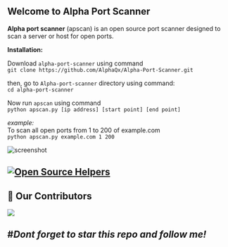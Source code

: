 ## Welcome to Alpha Port Scanner
**Alpha port scanner** (apscan) is an open source port scanner designed to scan a server or host for open ports. 

**Installation:**<br/>

Download `alpha-port-scanner` using command<br />
``` git clone https://github.com/AlphaQx/Alpha-Port-Scanner.git ``` <br />

then, go to `Alpha-port-scanner` directory using command: <br />
``` cd alpha-port-scanner ``` 

Now run `apscan` using command <br />
``` python apscan.py [ip address] [start point] [end point] ```
 
_*example:*_<br />
To scan all open ports from 1 to 200 of example.com <br/>
``` python apscan.py example.com 1 200 ```<br/>

![screenshot](https://user-images.githubusercontent.com/71433469/94832827-07bf9400-042c-11eb-8e06-73b5ae532ced.png)<br />

[![Open Source Helpers](https://www.codetriage.com/alphaqx/alpha-port-scanner/badges/users.svg)](https://www.codetriage.com/alphaqx/alpha-port-scanner)
---
## :handshake: Our Contributors
<a href="https://github.com/AlphaQx/Alpha-Port-Scanner/graphs/contributors">
  <img src="https://contrib.rocks/image?repo=AlphaQx/Alpha-Port-Scanner" />
</a>

 #*Dont forget to star this repo and follow me!*
 ---
